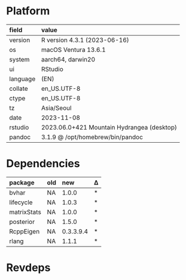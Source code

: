 # Platform

|field    |value                                      |
|:--------|:------------------------------------------|
|version  |R version 4.3.1 (2023-06-16)               |
|os       |macOS Ventura 13.6.1                       |
|system   |aarch64, darwin20                          |
|ui       |RStudio                                    |
|language |(EN)                                       |
|collate  |en_US.UTF-8                                |
|ctype    |en_US.UTF-8                                |
|tz       |Asia/Seoul                                 |
|date     |2023-11-08                                 |
|rstudio  |2023.06.0+421 Mountain Hydrangea (desktop) |
|pandoc   |3.1.9 @ /opt/homebrew/bin/pandoc           |

# Dependencies

|package     |old |new       |Δ  |
|:-----------|:---|:---------|:--|
|bvhar       |NA  |1.0.0     |*  |
|lifecycle   |NA  |1.0.3     |*  |
|matrixStats |NA  |1.0.0     |*  |
|posterior   |NA  |1.5.0     |*  |
|RcppEigen   |NA  |0.3.3.9.4 |*  |
|rlang       |NA  |1.1.1     |*  |

# Revdeps


